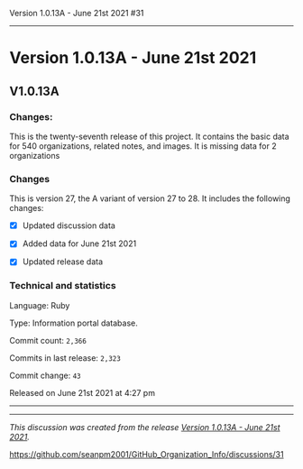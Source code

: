 Version 1.0.13A - June 21st 2021 #31 


***

# Version 1.0.13A - June 21st 2021

## V1.0.13A

### Changes:

This is the twenty-seventh release of this project. It contains the basic data for 540 organizations, <!-- (fork count minus 2) !--> related notes, and images. It is missing data for 2 organizations

### Changes

This is version 27, the A variant of version 27 to 28. It includes the following changes:

- [x] Updated discussion data

- [x] Added data for June 21st 2021

- [x] Updated release data

### Technical and statistics

Language: Ruby

Type: Information portal database.

Commit count: `2,366`

Commits in last release: `2,323`

Commit change: `43`

Released on June 21st 2021 at 4:27 pm

***

<hr /><em>This discussion was created from the release <a href='https://github.com/seanpm2001/GitHub_Organization_Info/releases/tag/V1.0.13A'>Version 1.0.13A - June 21st 2021</a>.</em>

https://github.com/seanpm2001/GitHub_Organization_Info/discussions/31
